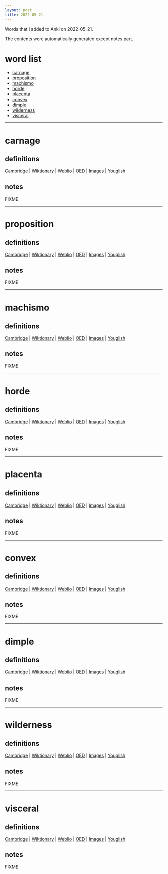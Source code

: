 ```yaml
---
layout: post
title: 2022-05-21
---
```


Words that I added to Anki on 2022-05-21.

The contents were automatically generated except notes part.
# word list
- [carnage](#carnage)
- [proposition](#proposition)
- [machismo](#machismo)
- [horde](#horde)
- [placenta](#placenta)
- [convex](#convex)
- [dimple](#dimple)
- [wilderness](#wilderness)
- [visceral](#visceral)

---

# carnage
## definitions
[Cambridge](https://dictionary.cambridge.org/us/dictionary/english/carnage)
|
[Wiktionary](https://en.wiktionary.org/wiki/carnage#English)
|
[Weblio](https://ejje.weblio.jp/content_find?query=carnage&searchType=exact)
|
[OED](https://www.oed.com/search?q=carnage)
|
[Images](https://www.google.com/search?tbm=isch&q=carnage)
|
[Youglish](https://youglish.com/pronounce/carnage/english/us)

## notes
FIXME

---

# proposition
## definitions
[Cambridge](https://dictionary.cambridge.org/us/dictionary/english/proposition)
|
[Wiktionary](https://en.wiktionary.org/wiki/proposition#English)
|
[Weblio](https://ejje.weblio.jp/content_find?query=proposition&searchType=exact)
|
[OED](https://www.oed.com/search?q=proposition)
|
[Images](https://www.google.com/search?tbm=isch&q=proposition)
|
[Youglish](https://youglish.com/pronounce/proposition/english/us)

## notes
FIXME

---

# machismo
## definitions
[Cambridge](https://dictionary.cambridge.org/us/dictionary/english/machismo)
|
[Wiktionary](https://en.wiktionary.org/wiki/machismo#English)
|
[Weblio](https://ejje.weblio.jp/content_find?query=machismo&searchType=exact)
|
[OED](https://www.oed.com/search?q=machismo)
|
[Images](https://www.google.com/search?tbm=isch&q=machismo)
|
[Youglish](https://youglish.com/pronounce/machismo/english/us)

## notes
FIXME

---

# horde
## definitions
[Cambridge](https://dictionary.cambridge.org/us/dictionary/english/horde)
|
[Wiktionary](https://en.wiktionary.org/wiki/horde#English)
|
[Weblio](https://ejje.weblio.jp/content_find?query=horde&searchType=exact)
|
[OED](https://www.oed.com/search?q=horde)
|
[Images](https://www.google.com/search?tbm=isch&q=horde)
|
[Youglish](https://youglish.com/pronounce/horde/english/us)

## notes
FIXME

---

# placenta
## definitions
[Cambridge](https://dictionary.cambridge.org/us/dictionary/english/placenta)
|
[Wiktionary](https://en.wiktionary.org/wiki/placenta#English)
|
[Weblio](https://ejje.weblio.jp/content_find?query=placenta&searchType=exact)
|
[OED](https://www.oed.com/search?q=placenta)
|
[Images](https://www.google.com/search?tbm=isch&q=placenta)
|
[Youglish](https://youglish.com/pronounce/placenta/english/us)

## notes
FIXME

---

# convex
## definitions
[Cambridge](https://dictionary.cambridge.org/us/dictionary/english/convex)
|
[Wiktionary](https://en.wiktionary.org/wiki/convex#English)
|
[Weblio](https://ejje.weblio.jp/content_find?query=convex&searchType=exact)
|
[OED](https://www.oed.com/search?q=convex)
|
[Images](https://www.google.com/search?tbm=isch&q=convex)
|
[Youglish](https://youglish.com/pronounce/convex/english/us)

## notes
FIXME

---

# dimple
## definitions
[Cambridge](https://dictionary.cambridge.org/us/dictionary/english/dimple)
|
[Wiktionary](https://en.wiktionary.org/wiki/dimple#English)
|
[Weblio](https://ejje.weblio.jp/content_find?query=dimple&searchType=exact)
|
[OED](https://www.oed.com/search?q=dimple)
|
[Images](https://www.google.com/search?tbm=isch&q=dimple)
|
[Youglish](https://youglish.com/pronounce/dimple/english/us)

## notes
FIXME

---

# wilderness
## definitions
[Cambridge](https://dictionary.cambridge.org/us/dictionary/english/wilderness)
|
[Wiktionary](https://en.wiktionary.org/wiki/wilderness#English)
|
[Weblio](https://ejje.weblio.jp/content_find?query=wilderness&searchType=exact)
|
[OED](https://www.oed.com/search?q=wilderness)
|
[Images](https://www.google.com/search?tbm=isch&q=wilderness)
|
[Youglish](https://youglish.com/pronounce/wilderness/english/us)

## notes
FIXME

---

# visceral
## definitions
[Cambridge](https://dictionary.cambridge.org/us/dictionary/english/visceral)
|
[Wiktionary](https://en.wiktionary.org/wiki/visceral#English)
|
[Weblio](https://ejje.weblio.jp/content_find?query=visceral&searchType=exact)
|
[OED](https://www.oed.com/search?q=visceral)
|
[Images](https://www.google.com/search?tbm=isch&q=visceral)
|
[Youglish](https://youglish.com/pronounce/visceral/english/us)

## notes
FIXME
